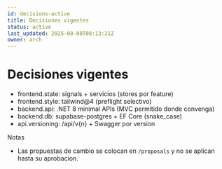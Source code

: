 ```yaml
---
id: decisions-active
title: Decisiones vigentes
status: active
last_updated: 2025-08-08T08:13:21Z
owner: arch
---
```


# Decisiones vigentes
- frontend.state: signals + servicios (stores por feature)
- frontend.style: tailwind@4 (preflight selectivo)
- backend.api: .NET 8 minimal APIs (MVC permitido donde convenga)
- backend.db: supabase-postgres + EF Core (snake_case)
- api.versioning: /api/v{n} + Swagger por version

Notas
- Las propuestas de cambio se colocan en `/proposals` y no se aplican hasta su aprobacion.
